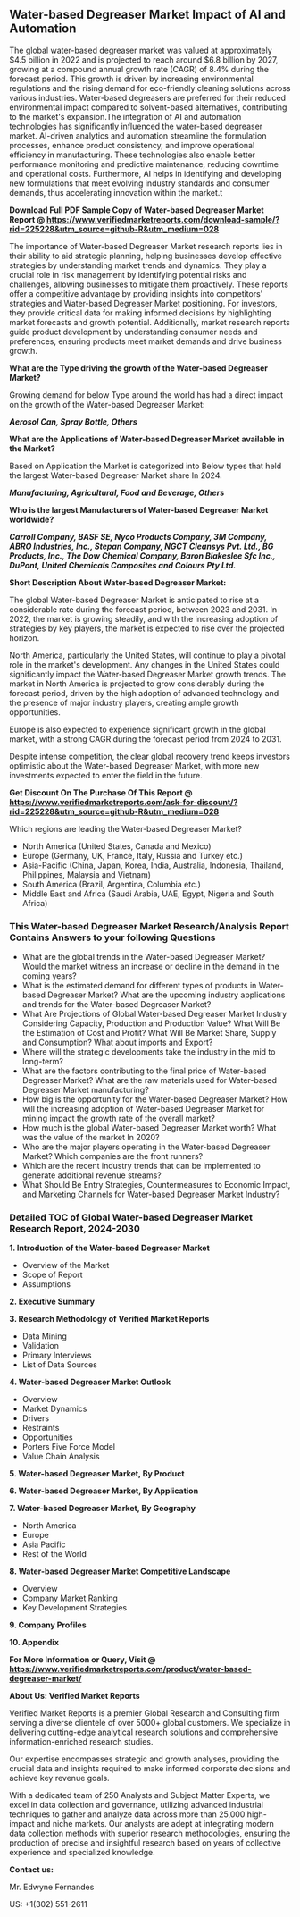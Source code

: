 <h2>Water-based Degreaser Market Impact of AI and Automation</h2>The global water-based degreaser market was valued at approximately $4.5 billion in 2022 and is projected to reach around $6.8 billion by 2027, growing at a compound annual growth rate (CAGR) of 8.4% during the forecast period. This growth is driven by increasing environmental regulations and the rising demand for eco-friendly cleaning solutions across various industries. Water-based degreasers are preferred for their reduced environmental impact compared to solvent-based alternatives, contributing to the market's expansion.The integration of AI and automation technologies has significantly influenced the water-based degreaser market. AI-driven analytics and automation streamline the formulation processes, enhance product consistency, and improve operational efficiency in manufacturing. These technologies also enable better performance monitoring and predictive maintenance, reducing downtime and operational costs. Furthermore, AI helps in identifying and developing new formulations that meet evolving industry standards and consumer demands, thus accelerating innovation within the market.t</p><p id="" class=""><strong>Download Full PDF Sample Copy of Water-based Degreaser Market Report @ <a href="https://www.verifiedmarketreports.com/download-sample/?rid=225228&utm_source=github-R&utm_medium=028" target="_blank">https://www.verifiedmarketreports.com/download-sample/?rid=225228&utm_source=github-R&utm_medium=028</a></strong></p><p>The importance of&nbsp;Water-based Degreaser Market research reports lies in their ability to aid strategic planning, helping businesses develop effective strategies by understanding market trends and dynamics. They play a crucial role in risk management by identifying potential risks and challenges, allowing businesses to mitigate them proactively. These reports offer a competitive advantage by providing insights into competitors' strategies and Water-based Degreaser Market positioning. For investors, they provide critical data for making informed decisions by highlighting market forecasts and growth potential. Additionally, market research reports guide product development by understanding consumer needs and preferences, ensuring products meet market demands and drive business growth.</p><p><strong>What are the&nbsp;Type driving the growth of the Water-based Degreaser Market?</strong></p><p id="" class="">Growing demand for below Type around the world has had a direct impact on the growth of the Water-based Degreaser Market:</p><em><strong>Aerosol Can, Spray Bottle, Others</strong></em></p><strong>What are the&nbsp;Applications&nbsp;of Water-based Degreaser Market available in the Market?</strong></p><p id="" class="">Based on Application the Market is categorized into Below types that held the largest Water-based Degreaser Market share In 2024.</p><em><strong>Manufacturing, Agricultural, Food and Beverage, Others</strong></em></p><strong>Who is the largest Manufacturers of Water-based Degreaser Market worldwide?</strong></p><p><em><strong>Carroll Company, BASF SE, Nyco Products Company, 3M Company, ABRO Industries, Inc., Stepan Company, NGCT Cleansys Pvt. Ltd., BG Products, Inc., The Dow Chemical Company, Baron Blakeslee Sfc Inc., DuPont, United Chemicals Composites and Colours Pty Ltd.</strong></em></p><p id="" class=""><strong>Short Description About Water-based Degreaser Market:</strong></p><p>The global Water-based Degreaser Market is anticipated to rise at a considerable rate during the forecast period, between 2023 and 2031. In 2022, the market is growing steadily, and with the increasing adoption of strategies by key players, the market is expected to rise over the projected horizon.</p><p>North America, particularly the United States, will continue to play a pivotal role in the market's development. Any changes in the United States could significantly impact the Water-based Degreaser Market growth trends. The market in North America is projected to grow considerably during the forecast period, driven by the high adoption of advanced technology and the presence of major industry players, creating ample growth opportunities.</p><p>Europe is also expected to experience significant growth in the global market, with a strong CAGR during the forecast period from 2024 to 2031.</p><p>Despite intense competition, the clear global recovery trend keeps investors optimistic about the Water-based Degreaser Market, with more new investments expected to enter the field in the future.</p><p id="" class=""><strong>Get Discount On The Purchase Of This Report @ <a href="https://www.verifiedmarketreports.com/ask-for-discount/?rid=225228&utm_source=github-R&utm_medium=028" target="_blank">https://www.verifiedmarketreports.com/ask-for-discount/?rid=225228&utm_source=github-R&utm_medium=028</a></strong></p>Which regions are leading the Water-based Degreaser Market?</p><ul><li>North America (United States, Canada and Mexico)</li><li>Europe (Germany, UK, France, Italy, Russia and Turkey etc.)</li><li>Asia-Pacific (China, Japan, Korea, India, Australia, Indonesia, Thailand, Philippines, Malaysia and Vietnam)</li><li>South America (Brazil, Argentina, Columbia etc.)</li><li>Middle East and Africa (Saudi Arabia, UAE, Egypt, Nigeria and South Africa)</li></ul><h3 id="" class="">This Water-based Degreaser Market Research/Analysis Report Contains Answers to your following Questions</h3><ul><li>What are the global trends in the Water-based Degreaser Market? Would the market witness an increase or decline in the demand in the coming years?</li><li>What is the estimated demand for different types of products in Water-based Degreaser Market? What are the upcoming industry applications and trends for the Water-based Degreaser Market?</li><li>What Are Projections of Global Water-based Degreaser Market Industry Considering Capacity, Production and Production Value? What Will Be the Estimation of Cost and Profit? What Will Be Market Share, Supply and Consumption? What about imports and Export?</li><li>Where will the strategic developments take the industry in the mid to long-term?</li><li>What are the factors contributing to the final price of Water-based Degreaser Market? What are the raw materials used for Water-based Degreaser Market manufacturing?</li><li>How big is the opportunity for the Water-based Degreaser Market? How will the increasing adoption of Water-based Degreaser Market for mining impact the growth rate of the overall market?</li><li>How much is the global Water-based Degreaser Market worth? What was the value of the market In 2020?</li><li>Who are the major players operating in the Water-based Degreaser Market? Which companies are the front runners?</li><li>Which are the recent industry trends that can be implemented to generate additional revenue streams?</li><li>What Should Be Entry Strategies, Countermeasures to Economic Impact, and Marketing Channels for Water-based Degreaser Market Industry?</li></ul><h3 id="" class="">Detailed TOC of Global Water-based Degreaser Market Research Report, 2024-2030</h3><p id="" class=""><strong>1. Introduction of the Water-based Degreaser Market</strong></p><ul><li>Overview of the Market</li><li>Scope of Report</li><li>Assumptions</li></ul><p id="" class=""><strong>2. Executive Summary</strong></p><p id="" class=""><strong>3. Research Methodology of Verified Market Reports</strong></p><ul><li>Data Mining</li><li>Validation</li><li>Primary Interviews</li><li>List of Data Sources</li></ul><p id="" class=""><strong>4. Water-based Degreaser Market Outlook</strong></p><ul><li>Overview</li><li>Market Dynamics</li><li>Drivers</li><li>Restraints</li><li>Opportunities</li><li>Porters Five Force Model</li><li>Value Chain Analysis</li></ul><p id="" class=""><strong>5. Water-based Degreaser Market, By Product</strong></p><p id="" class=""><strong>6. Water-based Degreaser Market, By Application</strong></p><p id="" class=""><strong>7. Water-based Degreaser Market, By Geography</strong></p><ul><li>North America</li><li>Europe</li><li>Asia Pacific</li><li>Rest of the World</li></ul><p id="" class=""><strong>8. Water-based Degreaser Market Competitive Landscape</strong></p><ul><li>Overview</li><li>Company Market Ranking</li><li>Key Development Strategies</li></ul><p id="" class=""><strong>9. Company Profiles</strong></p><p id="" class=""><strong>10. Appendix</strong></p><p id="" class=""><strong>For More Information or Query, Visit @ <a href="https://www.verifiedmarketreports.com/product/water-based-degreaser-market/" target="_blank">https://www.verifiedmarketreports.com/product/water-based-degreaser-market/</a></strong></p><p id="" class=""><strong>About Us: Verified Market Reports</strong></p><p id="" class="">Verified Market Reports is a premier Global Research and Consulting firm serving a diverse clientele of over 5000+ global customers. We specialize in delivering cutting-edge analytical research solutions and comprehensive information-enriched research studies.</p><p id="" class="">Our expertise encompasses strategic and growth analyses, providing the crucial data and insights required to make informed corporate decisions and achieve key revenue goals.</p><p id="" class="">With a dedicated team of 250 Analysts and Subject Matter Experts, we excel in data collection and governance, utilizing advanced industrial techniques to gather and analyze data across more than 25,000 high-impact and niche markets. Our analysts are adept at integrating modern data collection methods with superior research methodologies, ensuring the production of precise and insightful research based on years of collective experience and specialized knowledge.</p><p id="" class=""><strong>Contact us:</strong></p><p id="" class="">Mr. Edwyne Fernandes</p><p id="" class="">US: +1(302) 551-2611</p>